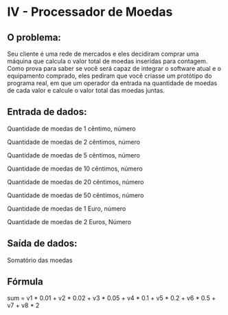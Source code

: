 # IV - Processador de Moedas

## O problema:

Seu cliente é uma rede de mercados e eles decidiram comprar uma máquina que calcula o valor total de moedas inseridas para contagem. Como prova para saber se você será capaz de integrar o software atual e o equipamento comprado, eles pediram que você criasse um protótipo do programa real, em que um operador da entrada na quantidade de moedas de cada valor e calcule o valor total das moedas juntas.

## Entrada de dados:

Quantidade de moedas de 1 cêntimo, número

Quantidade de moedas de 2 cêntimos, número

Quantidade de moedas de 5 cêntimos, número

Quantidade de moedas de 10 cêntimos, número

Quantidade de moedas de 20 cêntimos, número

Quantidade de moedas de 50 cêntimos, número

Quantidade de moedas de 1 Euro, número

Quantidade de moedas de 2 Euros, Número

## Saída de dados:

Somatório das moedas

## Fórmula

sum = v1 * 0.01 + v2 * 0.02 + v3 * 0.05 + v4 * 0.1 + v5 * 0.2 + v6 * 0.5 + v7 + v8 * 2
